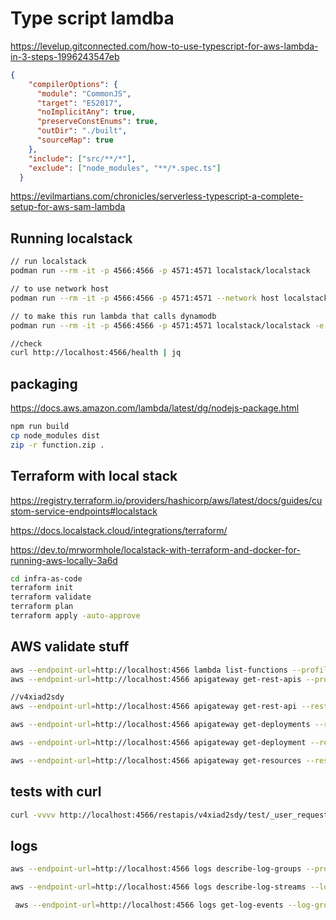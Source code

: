 # Type script lamdba

<https://levelup.gitconnected.com/how-to-use-typescript-for-aws-lambda-in-3-steps-1996243547eb>

```json
{
    "compilerOptions": {
      "module": "CommonJS",
      "target": "ES2017",
      "noImplicitAny": true,
      "preserveConstEnums": true,
      "outDir": "./built",
      "sourceMap": true
    },
    "include": ["src/**/*"],
    "exclude": ["node_modules", "**/*.spec.ts"]
  }
```

<https://evilmartians.com/chronicles/serverless-typescript-a-complete-setup-for-aws-sam-lambda>

## Running localstack

```bash
// run localstack
podman run --rm -it -p 4566:4566 -p 4571:4571 localstack/localstack

// to use network host
podman run --rm -it -p 4566:4566 -p 4571:4571 --network host localstack/localstack

// to make this run lambda that calls dynamodb
podman run --rm -it -p 4566:4566 -p 4571:4571 localstack/localstack -e DEFAULT_REGION=ca-central-1 -e AWS_DEFAULT_REGION=ca-central-1 -e AWS_SECRET_ACCESS_KEY = "test" -e AWS_ACCESS_KEY_ID = "test"

//check
curl http://localhost:4566/health | jq
```

## packaging

<https://docs.aws.amazon.com/lambda/latest/dg/nodejs-package.html>

```bash
npm run build
cp node_modules dist
zip -r function.zip .
```


## Terraform with local stack

<https://registry.terraform.io/providers/hashicorp/aws/latest/docs/guides/custom-service-endpoints#localstack>

<https://docs.localstack.cloud/integrations/terraform/>

<https://dev.to/mrwormhole/localstack-with-terraform-and-docker-for-running-aws-locally-3a6d>

```bash
cd infra-as-code
terraform init
terraform validate
terraform plan
terraform apply -auto-approve
```

## AWS validate stuff

```bash
aws --endpoint-url=http://localhost:4566 lambda list-functions --profile local
aws --endpoint-url=http://localhost:4566 apigateway get-rest-apis --profile local

//v4xiad2sdy
aws --endpoint-url=http://localhost:4566 apigateway get-rest-api --rest-api-id v4xiad2sdy --profile local

aws --endpoint-url=http://localhost:4566 apigateway get-deployments --rest-api-id v4xiad2sdy --profile local

aws --endpoint-url=http://localhost:4566 apigateway get-deployment --rest-api-id v4xiad2sdy --deployment-id lz0zgwno23 --profile local

aws --endpoint-url=http://localhost:4566 apigateway get-resources --rest-api-id v4xiad2sdy --profile local
```

## tests with curl

```bash
curl -vvvv http://localhost:4566/restapis/v4xiad2sdy/test/_user_request_/
```

## logs

```bash
aws --endpoint-url=http://localhost:4566 logs describe-log-groups --profile local

aws --endpoint-url=http://localhost:4566 logs describe-log-streams --log-group-name /aws/lambda/ts-lambda-function --profile local

 aws --endpoint-url=http://localhost:4566 logs get-log-events --log-group-name /aws/lambda/ts-lambda-function --log-stream-name '2022/03/30/[LATEST]cb92877e' --profile local

```
